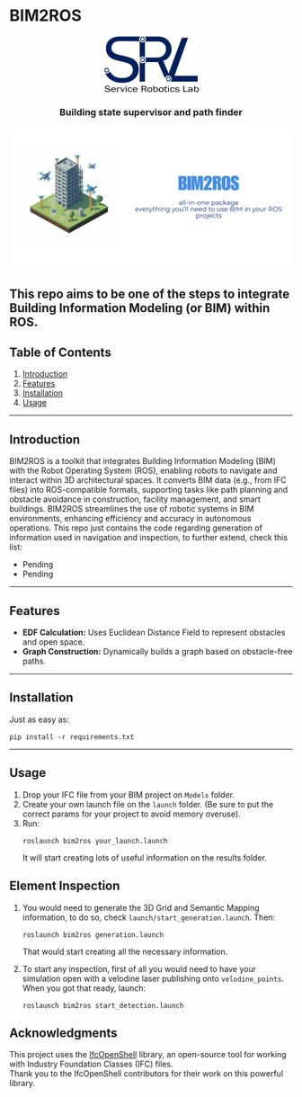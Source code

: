 # BIM2ROS

<div align="center">

  <a href="https://github.com/robotics-upo/bim2ros">
    <img src="resources/logo.png" alt="Logo" width="170" height="100">
  </a>

<h3 align="center">Building state supervisor and path finder</h3>
</div>

![Banner Image](resources/banner.png)

This repo aims to be one of the steps to integrate Building Information Modeling (or BIM) within ROS.
---

## Table of Contents

1. [Introduction](#introduction)
2. [Features](#features)
3. [Installation](#installation)
4. [Usage](#usage)

---

## Introduction

BIM2ROS is a toolkit that integrates Building Information Modeling (BIM) with the Robot Operating System (ROS), enabling robots to navigate and interact within 3D architectural spaces. It converts BIM data (e.g., from IFC files) into ROS-compatible formats, supporting tasks like path planning and obstacle avoidance in construction, facility management, and smart buildings. BIM2ROS streamlines the use of robotic systems in BIM environments, enhancing efficiency and accuracy in autonomous operations. This repo just contains the code regarding generation of information used in navigation and inspection, to further extend, check this list:
- Pending
- Pending
---

## Features


- **EDF Calculation:** Uses Euclidean Distance Field to represent obstacles and open space.
- **Graph Construction:** Dynamically builds a graph based on obstacle-free paths.


---

## Installation
Just as easy as:
```
pip install -r requirements.txt
```

---

## Usage

1. Drop your IFC file from your BIM project on `Models` folder.
2. Create your own launch file on the `launch` folder. (Be sure to put the correct params for your project to avoid memory overuse).
3. Run:
   ```
   roslaunch bim2ros your_launch.launch
   ```
   It will start creating lots of useful information on the results folder.

## Element Inspection
1. You would need to generate the 3D Grid and Semantic Mapping information, to do so, check `launch/start_generation.launch`. Then:
   ```
   roslaunch bim2ros generation.launch
   ```
   That would start creating all the necessary information.

2. To start any inspection, first of all you would need to have your simulation open with a velodine laser publishing onto `velodine_points`. When you got that ready, launch:
   ```
   roslaunch bim2ros start_detection.launch
   ```

   
## Acknowledgments
This project uses the [IfcOpenShell](https://github.com/IfcOpenShell/IfcOpenShell) library, an open-source tool for working with Industry Foundation Classes (IFC) files.  
Thank you to the IfcOpenShell contributors for their work on this powerful library.
